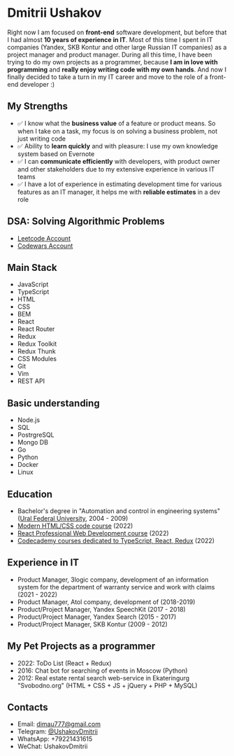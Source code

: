 # Dmitrii Ushakov

Right now I am focused on **front-end** software development, but before that I had almost **10 years of experience in IT**. Most of this time I spent in IT companies (Yandex, SKB Kontur and other large Russian IT companies) as a project manager and product manager. During all this time, I have been trying to do my own projects as a programmer, because **I am in love with programming** and **really enjoy writing code with my own hands**. And now I finally decided to take a turn in my IT career and move to the role of a front-end developer :)

## My Strengths
- ✅ I know what the <b>business value</b> of a feature or product means. So when I take on a task, my focus is on solving a business problem, not just writing code
- ✅ Ability to <b>learn quickly</b> and with pleasure: I use my own knowledge system based on Evernote
- ✅ I can <b>communicate efficiently</b> with developers, with product owner and other stakeholders due to my extensive experience in various IT teams
- ✅ I have a lot of experience in estimating development time for various features as an IT manager, it helps me with <b>reliable estimates</b> in a dev role

## DSA: Solving Algorithmic Problems
<ul>
  <li><a href="https://leetcode.com/dimau777/" target="_blank">Leetcode Account</a></li>
  <li><a href="https://www.codewars.com/users/dimau" target="_blank">Codewars Account</a></li>
</ul>

## Main Stack
- JavaScript
- TypeScript
- HTML
- CSS
- BEM
- React
- React Router
- Redux
- Redux Toolkit
- Redux Thunk
- CSS Modules
- Git
- Vim
- REST API

## Basic understanding
- Node.js
- SQL
- PostrgreSQL
- Mongo DB
- Go
- Python
- Docker
- Linux

## Education
- Bachelor's degree in "Automation and control in engineering systems" (<a href="https://rtf.urfu.ru/en/">Ural Federal University</a>, 2004 - 2009)
- <a href="https://learn.javascript.ru/courses/htmlcss">Modern HTML/CSS code course</a> (2022)
- <a href="https://learn.javascript.ru/courses/react">React Professional Web Development course</a> (2022)
- <a href="https://www.codecademy.com/profiles/5869613752">Codecademy courses dedicated to TypeScript, React, Redux</a> (2022)

## Experience in IT
- Product Manager, 3logic company, development of an information system for the department of warranty service and work with claims (2021 - 2022)
- Product Manager, Atol company, development of  (2018-2019)
- Product/Project Manager, Yandex SpeechKit (2017 - 2018)
- Product/Project Manager, Yandex Search (2015 - 2017)
- Product/Project Manager, SKB Kontur (2009 - 2012)

## My Pet Projects as a programmer
- 2022: ToDo List (React + Redux)
- 2016: Chat bot for searching of events in Moscow (Python)
- 2012: Real estate rental search web-service in Ekateringurg "Svobodno.org" (HTML + CSS + JS + jQuery + PHP + MySQL)

## Contacts
<ul>
  <li>Email: <a href="mailto:dimau777@gmail.com" target="_blank">dimau777@gmail.com</a></li>
  <li>Telegram: <a href="https://t.me/UshakovDmitrii" target="_blank">@UshakovDmitrii</a></li>
  <li>WhatsApp: +79221431615</li>
  <li>WeChat: UshakovDmitrii</li>
</ul>
